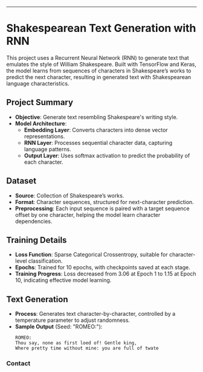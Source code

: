 
---

# Shakespearean Text Generation with RNN

This project uses a Recurrent Neural Network (RNN) to generate text that emulates the style of William Shakespeare. Built with TensorFlow and Keras, the model learns from sequences of characters in Shakespeare’s works to predict the next character, resulting in generated text with Shakespearean language characteristics.

## Project Summary

- **Objective**: Generate text resembling Shakespeare's writing style.
- **Model Architecture**:
  - **Embedding Layer**: Converts characters into dense vector representations.
  - **RNN Layer**: Processes sequential character data, capturing language patterns.
  - **Output Layer**: Uses softmax activation to predict the probability of each character.

## Dataset

- **Source**: Collection of Shakespeare’s works.
- **Format**: Character sequences, structured for next-character prediction.
- **Preprocessing**: Each input sequence is paired with a target sequence offset by one character, helping the model learn character dependencies.

## Training Details

- **Loss Function**: Sparse Categorical Crossentropy, suitable for character-level classification.
- **Epochs**: Trained for 10 epochs, with checkpoints saved at each stage.
- **Training Progress**: Loss decreased from 3.06 at Epoch 1 to 1.15 at Epoch 10, indicating effective model learning.

## Text Generation

- **Process**: Generates text character-by-character, controlled by a temperature parameter to adjust randomness.
- **Sample Output** (Seed: "ROMEO:"):
  ```
  ROMEO:
  Thou say, none as first loed of! Gentle king,
  Where pretty time without mine: you are full of twate
  ```

###  Contact 
